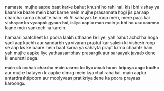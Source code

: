 namaste! mujhe aapse baat karke bahut khushi ho rahi hai. kisi bhi vishay ya kaam ke baare mein baat karne mein mujhe prasannata hogi jis par aap charcha karna chaahte hain. ek AI sahayak ke roop mein, mere paas kai vishayon ka vyaapak gyaan hai, isliye aapke man mein jo bhi ho use saamne laane mein sankoch na karein.

hamaari baatcheet ka poora laabh uthaane ke liye, yah bahut achchha hoga yadi aap kuchh aur sandarbh ya vivaran prastut kar sakein ki vishesh roop se aap kis ke baare mein baat karna ya sahayta prapt karna chaahte hain. yah mujhe aapke liye yathaasambhav prasangik aur sahaayak javaab dene ki anumati dega.

main ek rochak charcha mein utarne ke liye utsuk hoon! kripaya aage badhe aur mujhe batayen ki aapke dimag mein kya chal raha hai. main aapko antardrashtipoorn aur moolyvaan pratikriya dene ka poora prayaas karoonga.